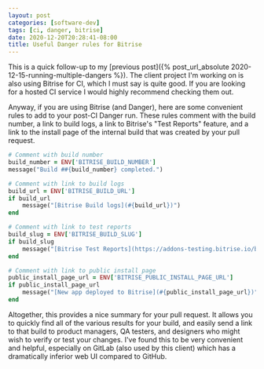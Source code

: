 ```yaml
---
layout: post
categories: [software-dev]
tags: [ci, danger, bitrise]
date: 2020-12-20T20:28:41-08:00
title: Useful Danger rules for Bitrise
---
```


This is a quick follow-up to my [previous post]({% post_url_absolute 2020-12-15-running-multiple-dangers %}). The client project I'm working on is also using Bitrise for CI, which I must say is quite good. If you are looking for a hosted CI service I would highly recommend checking them out.

<!--excerpt-->

Anyway, if you are using Bitrise (and Danger), here are some convenient rules to add to your post-CI Danger run. These rules comment with the build number, a link to build logs, a link to Bitrise's "Test Reports" feature, and a link to the install page of the internal build that was created by your pull request.

```ruby
# Comment with build number
build_number = ENV['BITRISE_BUILD_NUMBER']
message("Build ##{build_number} completed.")

# Comment with link to build logs
build_url = ENV['BITRISE_BUILD_URL']
if build_url
    message("[Bitrise Build logs](#{build_url})")
end

# Comment with link to test reports
build_slug = ENV['BITRISE_BUILD_SLUG']
if build_slug
    message("[Bitrise Test Reports](https://addons-testing.bitrise.io/builds/#{build_slug}/summary)")
end

# Comment with link to public install page
public_install_page_url = ENV['BITRISE_PUBLIC_INSTALL_PAGE_URL']
if public_install_page_url
    message("[New app deployed to Bitrise](#{public_install_page_url})")
end
```

Altogether, this provides a nice summary for your pull request. It allows you to quickly find all of the various results for your build, and easily send a link to that build to product managers, QA testers, and designers who might wish to verify or test your changes. I've found this to be very convenient and helpful, especially on GitLab (also used by this client) which has a dramatically inferior web UI compared to GitHub.
